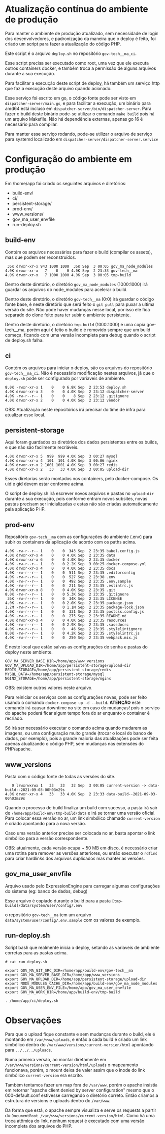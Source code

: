 # Atualização contínua do ambiente de produção

Para manter o ambiente de produção atualizado, sem necessidade de login dos desenvolvedores, e padronização da maneira que o deploy é feito, foi criado um script para fazer a atualização do código PHP.

Este script é o arquivo `deploy.sh` no repositório `gov-tech__ma_ci`.

Esse script precisa ser executado como root, uma vez que ele executa outros containers docker, e também troca a permissão de alguns arquivos durante a sua execução.

Para facilitar a execução deste script de deploy, há também um serviço http que faz a execução deste arquivo quando acionado.

Esse serviço foi escrito em go, o código fonte pode ser visto em `dispatcher-server/main.go`, e para facilitar a execução, um binário para amd64 está incluso em `dispatcher-server/bin/dispatcher-server`. Para fazer o build deste binário pode-se utilizar o comando `make build` pois há um arquivo Makefile. Não há dependência externas, apenas go 16 é necessário para compilar.

Para manter esse serviço rodando, pode-se utilizar o arquivo de serviço para systemd localizado em `dispatcher-server/dispatcher-server.service`

# Configuração do ambiente em produção

Em /home/app foi criado os seguintes arquivos e diretórios:

- build-env/
- ci/
- persistent-storage/
- prod-env/
- www_versions/
- gov_ma_user_envfile
- run-deploy.sh

## build-env

Contém os arquivos necessários para fazer o build (compilar os assets), mas que podem ser reconstruídos.

     36K drwxr-xr-x 943 1000 1000  36K Sep  3 00:05 gov_ma_node_modules
    4.0K drwxr-xr-x   7    0    0 4.0K Sep  2 23:33 gov-tech__ma
    4.0K drwxr-xr-x   7 1000 1000 4.0K Sep  3 00:05 tmp-build

Dentro deste diretório, o diretório `gov_ma_node_modules` (1000:1000) irá guardar os arquivos do node_modules para acelerar o build.

Dentro deste diretório, o diretório `gov-tech__ma` (0:0) irá guardar o código fonte base, é neste diretório que será feito o `git pull` para puxar a ultima versão do site. Não pode haver mudanças nesse local, por isso ele fica separado do clone feito para ter subir o ambiente persistente.

Dentro deste diretório, o diretório `tmp-build` (1000:1000) é uma copia gov-tech__ma, porém aqui é feito o build e é removido sempre que um build começa, ficando com uma versão incompleta para debug quando o script de deploy.sh falha.

## ci

Contém os arquivos para iniciar o deploy, são os arquivos do repositório `gov-tech__ma_ci`. Não é necessário modificação nestes arquivos, já que o `deploy.sh` pode ser configurado por variaveis de ambiente.

    8.0K -rwxr-xr-x 1    0    0 6.8K Sep  2 23:53 deploy.sh
    4.0K drwxr-xr-x 3    0    0 4.0K Sep  2 23:12 dispatcher-server
    4.0K -rw-r--r-- 1    0    0    8 Sep  2 23:12 .gitignore
    4.0K drwxr-xr-x 2    0    0 4.0K Sep  2 23:12 vendor

OBS: Atualização neste repositórios irá precisar do time de infra para atualizar esse local.

## persistent-storage

Aqui foram guardados os diretórios dos dados persistentes entre os builds, e que não são facilmente recriáveis.

    4.0K drwxr-xr-x 5  999  999 4.0K Sep  3 00:27 mysql
    4.0K drwxr-xr-x 4  101  101 4.0K Sep  3 00:06 nginx
    4.0K drwxr-xr-x 2 1001 1001 4.0K Sep  3 00:27 redis
    4.0K drwxr-xr-x 2   33   33 4.0K Sep  3 00:05 upload-dir

Esses diretorias serão montados nos containers, pelo docker-compose. Os uid e gid devem estar conforme acima.

O script de deploy.sh irá escrever novos arquivos e pastas no `upload-dir` durante a sua execução, pois conforme entram novos subsites, novas pastas precisam ser inicializadas e estas não são criadas automaticamente pela aplicação PHP.

## prod-env

Repositório `gov-tech__ma` com as configurações do ambiente (.env) para subir os containers da aplicação de acordo com os paths acima.

    4.0K -rw-r--r-- 1    0    0  343 Sep  2 23:35 babel.config.js
    4.0K drwxr-xr-x 4    0    0 4.0K Sep  2 23:35 data
    4.0K drwxr-xr-x 6    0    0 4.0K Sep  2 23:35 docker
    4.0K -rw-r--r-- 1    0    0 2.2K Sep  3 00:25 docker-compose.yml
    4.0K drwxr-xr-x 4    0    0 4.0K Sep  2 23:35 docs
    4.0K -rw-r--r-- 1    0    0  511 Sep  2 23:35 .editorconfig
    4.0K -rw-r--r-- 1    0    0  527 Sep  2 23:38 .env
    4.0K -rw-r--r-- 1    0    0  492 Sep  2 23:35 .env.sample
    4.0K -rw-r--r-- 1    0    0  211 Sep  2 23:35 .eslintrc.js
    4.0K drwxr-xr-x 8    0    0 4.0K Sep  2 23:35 .git
    8.0K -rw-r--r-- 1    0    0 5.3K Sep  2 23:35 .gitignore
     36K -rw-r--r-- 1    0    0  34K Sep  2 23:35 LICENSE
    4.0K -rw-r--r-- 1    0    0 2.0K Sep  2 23:35 package.json
    1.2M -rw-r--r-- 1    0    0 1.1M Sep  2 23:35 package-lock.json
    4.0K -rw-r--r-- 1    0    0  331 Sep  2 23:35 postcss.config.js
    4.0K -rw-r--r-- 1    0    0  275 Sep  2 23:35 README.md
    4.0K drwxr-xr-x 4    0    0 4.0K Sep  2 23:35 resources
    4.0K -rw-r--r-- 1    0    0 2.9K Sep  2 23:35 .sassdocrc
    4.0K -rw-r--r-- 1    0    0   46 Sep  2 23:35 .stylelintignore
    8.0K -rw-r--r-- 1    0    0 4.2K Sep  2 23:35 .stylelintrc.js
    4.0K -rw-r--r-- 1    0    0  250 Sep  2 23:35 webpack.mix.js

É neste local que estão salvas as configurações de senha e pastas do deploy neste ambiente.

    GOV_MA_SERVER_BASE_DIR=/home/app/www_versions
    GOV_MA_UPLOAD_DIR=/home/app/persistent-storage/upload-dir
    REDIS_STORAGE=/home/app/persistent-storage/redis
    MYSQL_DATA=/home/app/persistent-storage/mysql
    NGINX_STORAGE=/home/app/persistent-storage/nginx

OBS: existem outros valores neste arquivo.

Para reiniciar os serviços com as configurações novas, pode ser feito usando o comando `docker-compose up -d --build`.  **ATENÇÂO** este comando irá causar downtime no site em caso de mudanças! pois o serviço do apache poderá ficar algum tempo fora do ar enquanto o container é recriado.

Só irá ser necessário executar o comando acima quando mudarem as imagens, ou uma configuração muito grande (trocar o local do banco de dados, por exemplo), pois a grande maioria das atualizações pode ser feita apenas atualizando o código PHP, sem mudanças nas extensões do PHP/apache.


## www_versions

Pasta com o código fonte de todas as versões do site.

       0 lrwxrwxrwx 1   33   33   32 Sep  3 00:05 current-version -> data-build--2021-09-03-00h03m29s
    4.0K drwxr-xr-x 4   33   33 4.0K Sep  2 23:33 data-build--2021-09-03-00h03m29s

Quando o processo de build finaliza um build com sucesso, a pasta irá sair de `/home/app/build-env/tmp-build/data` e irá se tornar uma versão oficial. Para colocar essa versão no ar, um link simbólico chamado `current-version` é criado apontando para a nova versão.

Caso uma versão anterior precise ser colocada no ar, basta apontar o link simbólico para a versão correspondente.

OBS: atualmente, cada versão ocupa ~ 50 MB em disco, é necessário criar uma rotina para remover as versões anteriores, ou então executar o `rdfind` para criar hardlinks dos arquivos duplicados mas manter as versões.

## gov_ma_user_envfile

Arquivo usado pelo ExpressionEngine para carregar algumas configurações do sistema (eg: banco de dados, debug)

Esse arquivo é copiado durante o build para a pasta `[tmp-build]/data/system/user/config/.env`

o repositório `gov-tech__ma` tem um arquivo `data/system/user/config/.env.sample` com os valores de exemplo.

## run-deploy.sh

Script bash que realmente inicia o deploy, setando as variaveis de ambiente corretas para as pastas acima.

    # cat run-deploy.sh

    export GOV_MA_GIT_SRC_DIR=/home/app/build-env/gov-tech__ma
    export GOV_MA_SERVER_BASE_DIR=/home/app/www_versions
    export GOV_MA_UPLOAD_DIR=/home/app/persistent-storage/upload-dir
    export NODE_MODULES_CACHE_DIR=/home/app/build-env/gov_ma_node_modules
    export GOV_MA_USER_ENV_FILE=/home/app/gov_ma_user_envfile
    export GOV_MA_WORK_DIR=/home/app/build-env/tmp-build

    . /home/app/ci/deploy.sh

# Observações

Para que o upload fique constante e sem mudanças durante o build, ele é montando em `/var/www/uploads`, e então a cada build é criado um link simbólico dentro do `/var/www/versions/current-version/html` apontando para `../../../uploads`.

Numa primeira versão, ao montar diretamente em `/var/www/versions/current-version/html/uploads` o mapeamento funcionava, porém, o mount deixa de valer assim que o inode do link simbólico `current-version` era escrito.

Também tentamos fazer um map fora de `/var/www`, porém o apache insistia em retornar "apache client denied by server configuration" mesmo que o 000-default.conf estivesse carregando o diretório correto. Então criamos a estrutura de versions e uploads dentro do `/var/www`.

Da forma que está, o apache sempre visualiza e serve os requests a partir do `DocumentRoot /var/www/versions/current-version/html`.
Como há uma troca atômica do link, nenhum request é executado com uma versão incompleta dos arquivos do PHP.

